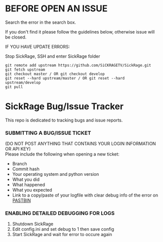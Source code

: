 **BEFORE OPEN AN ISSUE**
===============
Search the error in the search box.

If you don't find it please follow the guidelines below, otherwise issue will be closed.

IF YOU HAVE UPDATE ERRORS:

Stop SickRage, SSH and enter SickRage folder
```
git remote add upstream https://github.com/SiCKRAGETV/SickRage.git
git fetch upstream
git checkout master / OR git checkout develop
git reset --hard upstream/master / OR git reset --hard upstream/develop
git pull
```

SickRage Bug/Issue Tracker
===============

This repo is dedicated to tracking bugs and issue reports.

### SUBMITTING A BUG/ISSUE TICKET
(DO NOT POST ANYTHING THAT CONTAINS YOUR LOGIN INFORMATION OR API KEY)<br />
Please include the following when opening a new ticket:
 - Branch
 - Commit hash
 - Your operating system and python version
 - What you did
 - What happened
 - What you expected
 - Link to a copy/paste of your logfile with clear debug info of the error on [PASTBIN](http://www.pastebin.com)

### ENABLING DETAILED DEBUGGING FOR LOGS
1. Shutdown SickRage
2. Edit config.ini and set debug to 1 then save config
3. Start SickRage and wait for error to occure again
